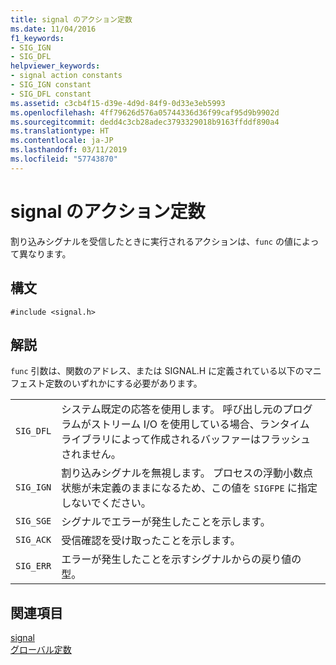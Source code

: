 ```yaml
---
title: signal のアクション定数
ms.date: 11/04/2016
f1_keywords:
- SIG_IGN
- SIG_DFL
helpviewer_keywords:
- signal action constants
- SIG_IGN constant
- SIG_DFL constant
ms.assetid: c3cb4f15-d39e-4d9d-84f9-0d33e3eb5993
ms.openlocfilehash: 4ff79626d576a05744336d36f99caf95d9b9902d
ms.sourcegitcommit: dedd4c3cb28adec3793329018b9163ffddf890a4
ms.translationtype: HT
ms.contentlocale: ja-JP
ms.lasthandoff: 03/11/2019
ms.locfileid: "57743870"
---
```

# <a name="signal-action-constants"></a>signal のアクション定数

割り込みシグナルを受信したときに実行されるアクションは、`func` の値によって異なります。

## <a name="syntax"></a>構文

```
#include <signal.h>
```

## <a name="remarks"></a>解説

`func` 引数は、関数のアドレス、または SIGNAL.H に定義されている以下のマニフェスト定数のいずれかにする必要があります。

|||
|-|-|
| `SIG_DFL`  | システム既定の応答を使用します。 呼び出し元のプログラムがストリーム I/O を使用している場合、ランタイム ライブラリによって作成されるバッファーはフラッシュされません。  |
| `SIG_IGN`  | 割り込みシグナルを無視します。 プロセスの浮動小数点状態が未定義のままになるため、この値を `SIGFPE` に指定しないでください。  |
| `SIG_SGE`  | シグナルでエラーが発生したことを示します。  |
| `SIG_ACK`  | 受信確認を受け取ったことを示します。  |
| `SIG_ERR`  | エラーが発生したことを示すシグナルからの戻り値の型。  |

## <a name="see-also"></a>関連項目

[signal](../c-runtime-library/reference/signal.md)<br/>
[グローバル定数](../c-runtime-library/global-constants.md)
